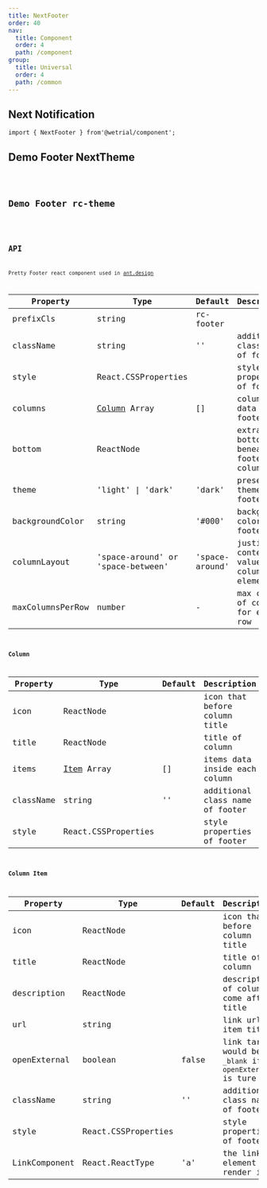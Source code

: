 ```yaml
---
title: NextFooter
order: 40
nav:
  title: Component
  order: 4
  path: /component
group:
  title: Universal
  order: 4
  path: /common
---
```


## Next Notification

`import { NextFooter } from'@wetrial/component'; `

## Demo Footer NextTheme

<code src="../demos/NextFooter" />

## Demo Footer rc-theme

<code src="../demos/NextFooter/row.tsx" />

## API

Pretty Footer react component used in [ant.design](https://ant.design)

| Property | Type | Default | Description |
| --- | --- | --- | --- |
| prefixCls | string | rc-footer |  |
| className | string | '' | additional class name of footer |
| style | React.CSSProperties |  | style properties of footer |
| columns | [Column](#Column) Array | [] | columns data inside footer |
| bottom | ReactNode |  | extra bottom area beneath footer columns |
| theme | 'light' \| 'dark' | 'dark' | preset theme of footer |
| backgroundColor | string | '#000' | background color of footer |
| columnLayout | 'space-around' or 'space-between' | 'space-around' | justify-content value of columns element |
| maxColumnsPerRow | number | - | max count of columns for each row |

### Column

| Property  | Type                       | Default | Description                     |
| --------- | -------------------------- | ------- | ------------------------------- |
| icon      | ReactNode                  |         | icon that before column title   |
| title     | ReactNode                  |         | title of column                 |
| items     | [Item](#Column-Item) Array | []      | items data inside each column   |
| className | string                     | ''      | additional class name of footer |
| style     | React.CSSProperties        |         | style properties of footer      |

### Column Item

| Property | Type | Default | Description |
| --- | --- | --- | --- |
| icon | ReactNode |  | icon that before column title |
| title | ReactNode |  | title of column |
| description | ReactNode |  | description of column, come after title |
| url | string |  | link url of item title |
| openExternal | boolean | false | link target would be `_blank` if `openExternal` is ture |
| className | string | '' | additional class name of footer |
| style | React.CSSProperties |  | style properties of footer |
| LinkComponent | React.ReactType | 'a' | the link element to render item |
